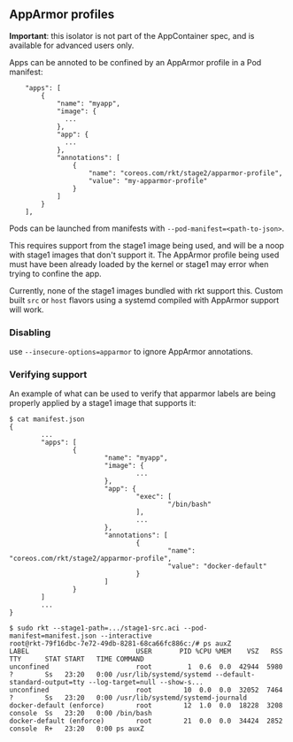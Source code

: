 ## AppArmor profiles

**Important**: this isolator is not part of the AppContainer spec, and is available for advanced users only.

Apps can be annoted to be confined by an AppArmor profile in a Pod manifest:

```
	"apps": [
		{
			"name": "myapp",
			"image": {
			  ...
			},
			"app": {
			  ...
			},
			"annotations": [
				{
					"name": "coreos.com/rkt/stage2/apparmor-profile",
					"value": "my-apparmor-profile"
				}
			]
		}
	],
```

Pods can be launched from manifests with `--pod-manifest=<path-to-json>`.

This requires support from the stage1 image being used, and will be a noop with stage1 images that don't support it.
The AppArmor profile being used must have been already loaded by the kernel or stage1 may error when trying to
confine the app.

Currently, none of the stage1 images bundled with rkt support this. Custom built `src` or `host` flavors using a
systemd compiled with AppArmor support will work.

### Disabling

use `--insecure-options=apparmor` to ignore AppArmor annotations.

### Verifying support

An example of what can be used to verify that apparmor labels are being properly applied by a stage1 image that
supports it:

```
$ cat manifest.json
{
        ...
        "apps": [
                {
                        "name": "myapp",
                        "image": {
                                ...
                        },
                        "app": {
                                "exec": [
                                        "/bin/bash"
                                ],
                                ...
                        },
                        "annotations": [
                                {
                                        "name": "coreos.com/rkt/stage2/apparmor-profile",
                                        "value": "docker-default"
                                }
                        ]
                }
        ]
        ...
}

$ sudo rkt --stage1-path=.../stage1-src.aci --pod-manifest=manifest.json --interactive
root@rkt-79f16dbc-7e72-49db-8281-68ca66fc886c:/# ps auxZ
LABEL                           USER       PID %CPU %MEM    VSZ   RSS TTY      STAT START   TIME COMMAND
unconfined                      root         1  0.6  0.0  42944  5980 ?        Ss   23:20   0:00 /usr/lib/systemd/systemd --default-standard-output=tty --log-target=null --show-s...
unconfined                      root        10  0.0  0.0  32052  7464 ?        Ss   23:20   0:00 /usr/lib/systemd/systemd-journald
docker-default (enforce)        root        12  1.0  0.0  18228  3208 console  Ss   23:20   0:00 /bin/bash
docker-default (enforce)        root        21  0.0  0.0  34424  2852 console  R+   23:20   0:00 ps auxZ
```

